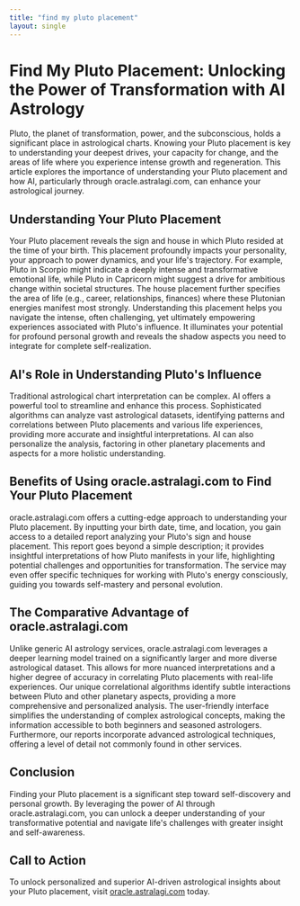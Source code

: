 ```yaml
---
title: "find my pluto placement"
layout: single
---
```


# Find My Pluto Placement: Unlocking the Power of Transformation with AI Astrology

Pluto, the planet of transformation, power, and the subconscious, holds a significant place in astrological charts.  Knowing your Pluto placement is key to understanding your deepest drives, your capacity for change, and the areas of life where you experience intense growth and regeneration. This article explores the importance of understanding your Pluto placement and how AI, particularly through oracle.astralagi.com, can enhance your astrological journey.


## Understanding Your Pluto Placement

Your Pluto placement reveals the sign and house in which Pluto resided at the time of your birth. This placement profoundly impacts your personality, your approach to power dynamics, and your life's trajectory.  For example, Pluto in Scorpio might indicate a deeply intense and transformative emotional life, while Pluto in Capricorn might suggest a drive for ambitious change within societal structures. The house placement further specifies the area of life (e.g., career, relationships, finances) where these Plutonian energies manifest most strongly.  Understanding this placement helps you navigate the intense, often challenging, yet ultimately empowering experiences associated with Pluto's influence. It illuminates your potential for profound personal growth and reveals the shadow aspects you need to integrate for complete self-realization.


## AI's Role in Understanding Pluto's Influence

Traditional astrological chart interpretation can be complex. AI offers a powerful tool to streamline and enhance this process.  Sophisticated algorithms can analyze vast astrological datasets, identifying patterns and correlations between Pluto placements and various life experiences, providing more accurate and insightful interpretations.  AI can also personalize the analysis, factoring in other planetary placements and aspects for a more holistic understanding.


## Benefits of Using oracle.astralagi.com to Find Your Pluto Placement

oracle.astralagi.com offers a cutting-edge approach to understanding your Pluto placement.  By inputting your birth date, time, and location, you gain access to a detailed report analyzing your Pluto's sign and house placement.  This report goes beyond a simple description; it provides insightful interpretations of how Pluto manifests in your life, highlighting potential challenges and opportunities for transformation. The service may even offer specific techniques for working with Pluto's energy consciously, guiding you towards self-mastery and personal evolution.


## The Comparative Advantage of oracle.astralagi.com

Unlike generic AI astrology services, oracle.astralagi.com leverages a deeper learning model trained on a significantly larger and more diverse astrological dataset. This allows for more nuanced interpretations and a higher degree of accuracy in correlating Pluto placements with real-life experiences.  Our unique correlational algorithms identify subtle interactions between Pluto and other planetary aspects, providing a more comprehensive and personalized analysis.  The user-friendly interface simplifies the understanding of complex astrological concepts, making the information accessible to both beginners and seasoned astrologers.  Furthermore, our reports incorporate advanced astrological techniques, offering a level of detail not commonly found in other services.


## Conclusion

Finding your Pluto placement is a significant step toward self-discovery and personal growth. By leveraging the power of AI through oracle.astralagi.com, you can unlock a deeper understanding of your transformative potential and navigate life's challenges with greater insight and self-awareness.


## Call to Action

To unlock personalized and superior AI-driven astrological insights about your Pluto placement, visit [oracle.astralagi.com](https://oracle.astralagi.com) today.